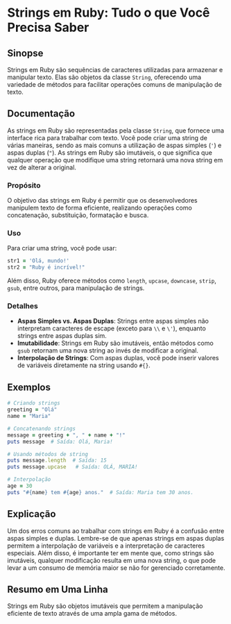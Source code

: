 <!--
Meta Description: # Strings em Ruby: Tudo o que Você Precisa Saber ## Sinopse Strings em Ruby são sequências de caracteres utilizadas para armazenar e manipular texto. ...
Meta Keywords: strings, ruby, que, string, uma
-->

# Strings em Ruby: Tudo o que Você Precisa Saber

## Sinopse
Strings em Ruby são sequências de caracteres utilizadas para armazenar e manipular texto. Elas são objetos da classe `String`, oferecendo uma variedade de métodos para facilitar operações comuns de manipulação de texto.

## Documentação
As strings em Ruby são representadas pela classe `String`, que fornece uma interface rica para trabalhar com texto. Você pode criar uma string de várias maneiras, sendo as mais comuns a utilização de aspas simples (`'`) e aspas duplas (`"`). As strings em Ruby são imutáveis, o que significa que qualquer operação que modifique uma string retornará uma nova string em vez de alterar a original.

### Propósito
O objetivo das strings em Ruby é permitir que os desenvolvedores manipulem texto de forma eficiente, realizando operações como concatenação, substituição, formatação e busca.

### Uso
Para criar uma string, você pode usar:
```ruby
str1 = 'Olá, mundo!'
str2 = "Ruby é incrível!"
```

Além disso, Ruby oferece métodos como `length`, `upcase`, `downcase`, `strip`, `gsub`, entre outros, para manipulação de strings.

### Detalhes
- **Aspas Simples vs. Aspas Duplas**: Strings entre aspas simples não interpretam caracteres de escape (exceto para `\\` e `\'`), enquanto strings entre aspas duplas sim.
- **Imutabilidade**: Strings em Ruby são imutáveis, então métodos como `gsub` retornam uma nova string ao invés de modificar a original.
- **Interpolação de Strings**: Com aspas duplas, você pode inserir valores de variáveis diretamente na string usando `#{}`.

## Exemplos
```ruby
# Criando strings
greeting = "Olá"
name = "Maria"

# Concatenando strings
message = greeting + ", " + name + "!"
puts message  # Saída: Olá, Maria!

# Usando métodos de string
puts message.length  # Saída: 15
puts message.upcase   # Saída: OLÁ, MARIA!

# Interpolação
age = 30
puts "#{name} tem #{age} anos."  # Saída: Maria tem 30 anos.
```

## Explicação
Um dos erros comuns ao trabalhar com strings em Ruby é a confusão entre aspas simples e duplas. Lembre-se de que apenas strings em aspas duplas permitem a interpolação de variáveis e a interpretação de caracteres especiais. Além disso, é importante ter em mente que, como strings são imutáveis, qualquer modificação resulta em uma nova string, o que pode levar a um consumo de memória maior se não for gerenciado corretamente.

## Resumo em Uma Linha
Strings em Ruby são objetos imutáveis que permitem a manipulação eficiente de texto através de uma ampla gama de métodos.